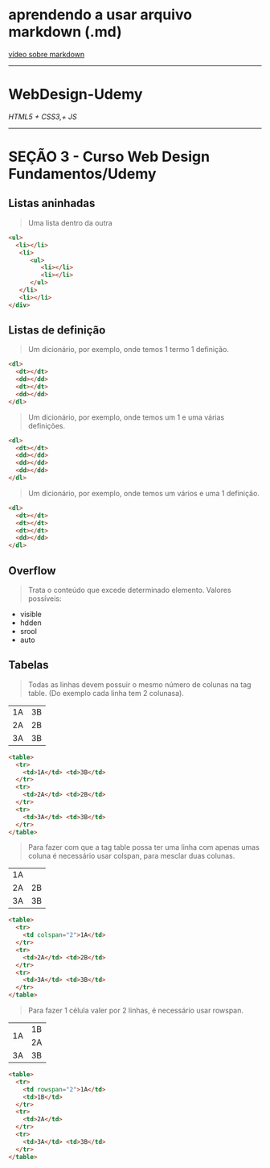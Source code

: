 # aprendendo a usar arquivo markdown (.md)

[vídeo sobre markdown](https://www.youtube.com/watch?v=ZUmeH3NmgX8)

___

# WebDesign-Udemy
*HTML5 + CSS3,+ JS*

___

# SEÇÃO 3 - Curso Web Design Fundamentos/Udemy

## Listas aninhadas 
> Uma lista dentro da outra

```html
<ul>
  <li></li>
   <li>
      <ul> 
         <li></li>
         <li></li>
      </ul>
   </li>
   <li></li>
</div>
```

## Listas de definição
> Um dicionário, por exemplo, onde temos 1 termo 1 definição.

```html
<dl>
  <dt></dt>
  <dd></dd>
  <dt></dt>
  <dd></dd>
</dl>
```
> Um dicionário, por exemplo, onde temos um 1 e uma várias definições.

```html
<dl>
  <dt></dt>
  <dd></dd>
  <dd></dd>
  <dd></dd>
</dl>
```
> Um dicionário, por exemplo, onde temos um vários e uma 1 definição.

```html
<dl>
  <dt></dt>
  <dt></dt>
  <dt></dt>
  <dd></dd>
</dl>
```
## Overflow
> Trata o conteúdo que excede determinado elemento.
Valores possíveis:
* visible
* hdden
* srool
* auto

## Tabelas
> Todas as linhas devem possuir o mesmo número de colunas na tag table. (Do exemplo cada linha tem 2 colunasa).

<table>
  <tr>
    <td>1A</td> <td>3B</td>
  </tr>
  <tr>
    <td>2A</td> <td>2B</td>
  </tr>  
  <tr>
    <td>3A</td> <td>3B</td>
  </tr>
</table>

```html
<table>
  <tr>
    <td>1A</td> <td>3B</td>
  </tr>
  <tr>
    <td>2A</td> <td>2B</td>
  </tr>  
  <tr>
    <td>3A</td> <td>3B</td>
  </tr>
</table>
```
> Para fazer com que a tag table possa ter uma linha com apenas umas coluna é necessário usar colspan, para mesclar duas colunas.

<table>
  <tr>
    <td colspan="2">1A</td>
  </tr>
  <tr>
    <td>2A</td> <td>2B</td>
  </tr>  
  <tr>
    <td>3A</td> <td>3B</td>
  </tr>
</table>

```html
<table>
  <tr>
    <td colspan="2">1A</td>
  </tr>
  <tr>
    <td>2A</td> <td>2B</td>
  </tr>  
  <tr>
    <td>3A</td> <td>3B</td>
  </tr>
</table>
```
> Para fazer 1 célula valer por 2 linhas, é necessário usar rowspan.

<table>
  <tr>
    <td rowspan="2">1A</td>
    <td>1B</td>
  </tr>
  <tr>
    <td>2A</td> 
  </tr>  
  <tr>
    <td>3A</td> <td>3B</td>
  </tr>
</table>

``` html 
<table>
  <tr>
    <td rowspan="2">1A</td>
    <td>1B</td>
  </tr>
  <tr>
    <td>2A</td> 
  </tr>  
  <tr>
    <td>3A</td> <td>3B</td>
  </tr>
</table>
```
